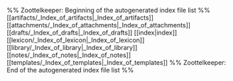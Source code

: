 %% Zoottelkeeper: Beginning of the autogenerated index file list  %%
 [[artifacts/_Index_of_artifacts|_Index_of_artifacts]]
 [[attachments/_Index_of_attachments|_Index_of_attachments]]
 [[drafts/_Index_of_drafts|_Index_of_drafts]]
 [[index|index]]
 [[lexicon/_Index_of_lexicon|_Index_of_lexicon]]
 [[library/_Index_of_library|_Index_of_library]]
 [[notes/_Index_of_notes|_Index_of_notes]]
 [[templates/_Index_of_templates|_Index_of_templates]]
%% Zoottelkeeper: End of the autogenerated index file list  %%
